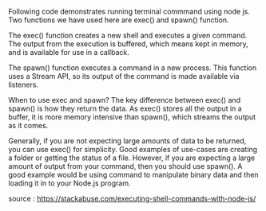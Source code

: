 Following code demonstrates running terminal commmand using node js. Two functions we have used here are exec() and spawn() function. 

The exec() function creates a new shell and executes a given command. The output from the execution is buffered, which means kept in memory, and is available for use in a callback.

The spawn() function executes a command in a new process. This function uses a Stream API, so its output of the command is made available via listeners.

When to use exec and spawn?
The key difference between exec() and spawn() is how they return the data. As exec() stores all the output in a buffer, it is more memory intensive than spawn(), which streams the output as it comes.

Generally, if you are not expecting large amounts of data to be returned, you can use exec() for simplicity. Good examples of use-cases are creating a folder or getting the status of a file. However, if you are expecting a large amount of output from your command, then you should use spawn(). A good example would be using command to manipulate binary data and then loading it in to your Node.js program.


source : https://stackabuse.com/executing-shell-commands-with-node-js/